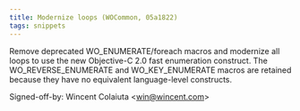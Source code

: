 ```yaml
---
title: Modernize loops (WOCommon, 05a1822)
tags: snippets
---
```


Remove deprecated WO_ENUMERATE/foreach macros and modernize all loops to use the new Objective-C 2.0 fast enumeration construct. The WO_REVERSE_ENUMERATE and WO_KEY_ENUMERATE macros are retained because they have no equivalent language-level constructs.

Signed-off-by: Wincent Colaiuta &lt;win@wincent.com&gt;
